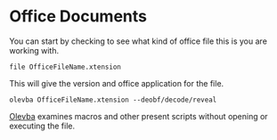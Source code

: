 # Office Documents

You can start by checking to see what kind of office file this is you are working with.

```
file OfficeFileName.xtension
```

This will give the version and office application for the file.

```
olevba OfficeFileName.xtension --deobf/decode/reveal
```

[Olevba](https://github.com/decalage2/oletools/wiki/olevba) examines macros and other present scripts without opening or executing the file.
